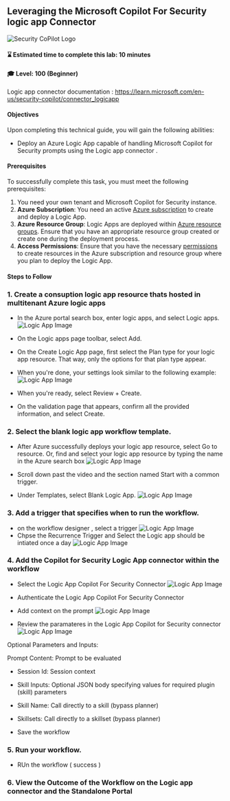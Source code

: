 ## Leveraging the Microsoft Copilot For Security logic app Connector

![Security CoPilot Logo](https://github.com/Azure/Copilot-For-Security/blob/main/Images/ic_fluent_copilot_64_64%402x.png)
#### ⌛ Estimated time to complete this lab: 10 minutes
#### 🎓 Level: 100 (Beginner)

Logic app connector documentation : https://learn.microsoft.com/en-us/security-copilot/connector_logicapp

#### Objectives
Upon completing this technical guide, you will gain the following abilities:<br>

* Deploy an Azure Logic App capable of handling Microsoft Copilot for Security prompts using the Logic app connector .<br>

#### Prerequisites
To successfully complete this task, you must meet the following prerequisites:<br>

1.  You need your own tenant and Microsoft Copilot for Security instance.<br>
2. **Azure Subscription**: You need an active [Azure subscription](https://azure.microsoft.com/en-us/free/) to create and deploy a Logic App.
3. **Azure Resource Group**: Logic Apps are deployed within [Azure resource groups](https://docs.microsoft.com/en-us/azure/azure-resource-manager/management/manage-resource-groups). Ensure that you have an appropriate resource group created or create one during the deployment process.
4. **Access Permissions**: Ensure that you have the necessary [permissions](https://docs.microsoft.com/en-us/azure/role-based-access-control/overview) to create resources in the Azure subscription and resource group where you plan to deploy the Logic App.

#### Steps to Follow
### 1. Create a consuption logic app resource thats hosted in multitenant Azure logic apps 

- In the Azure portal search box, enter logic apps, and select Logic apps.
![Logic App Image](https://github.com/Azure/Copilot-For-Security/raw/main/Images/Logicapp%20images/logicapp1.png)
- On the Logic apps page toolbar, select Add.
- On the Create Logic App page, first select the Plan type for your logic app resource. That way, only the options for that plan type appear.
- When you're done, your settings look similar to the following example:
![Logic App Image](https://github.com/Azure/Copilot-For-Security/raw/main/Images/Logicapp%20images/logicapp2.png)

- When you're ready, select Review + Create.
- On the validation page that appears, confirm all the provided information, and select Create.

### 2. Select the blank logic app workflow template.
- After Azure successfully deploys your logic app resource, select Go to resource. Or, find and select your logic app resource by typing the name in the Azure search box
![Logic App Image](https://github.com/Azure/Copilot-For-Security/raw/main/Images/Logicapp%20images/logicapp3.png)

- Scroll down past the video and the section named Start with a common trigger.
- Under Templates, select Blank Logic App.
![Logic App Image](https://github.com/Azure/Copilot-For-Security/raw/main/Images/Logicapp%20images/logicapp4.png)

### 3.  Add a trigger that specifies when to run the workflow.
- on the workflow designer , select a trigger 
![Logic App Image](https://github.com/Azure/Copilot-For-Security/raw/main/Images/Logicapp%20images/logicapp5.png)
- Chpse the Recurrence Trigger and Select the Logic app should be intiated once a day 
![Logic App Image](https://github.com/Azure/Copilot-For-Security/raw/main/Images/Logicapp%20images/logicapp6.png)

### 4.  Add the Copilot for Security Logic App connector within the workflow 
- Select the Logic App Copilot For Security Connector 
![Logic App Image](https://github.com/Azure/Copilot-For-Security/raw/main/Images/Logicapp%20images/logicapp7.png)

- Authenticate the Logic App Copilot For Security Connector 
- Add context on the prompt 
![Logic App Image](https://github.com/Azure/Copilot-For-Security/raw/main/Images/Logicapp%20images/logicapp9.png)

- Review the paramateres in the Logic App Copilot for Security connector
![Logic App Image](https://github.com/Azure/Copilot-For-Security/raw/main/Images/Logicapp%20images/logicapp8.png)

Optional Parameters and Inputs:

Prompt Content: Prompt to be evaluated 
- Session Id: Session context
- Skill Inputs: Optional JSON body specifying values for required plugin (skill) parameters
- Skill Name: Call directly to a skill (bypass planner)
- Skillsets: Call directly to a skillset (bypass planner)

- Save the workflow 

### 5. Run your workflow.
- RUn the workflow ( success )

### 6. View the Outcome of the Workflow on the Logic app connector and the Standalone Portal  
